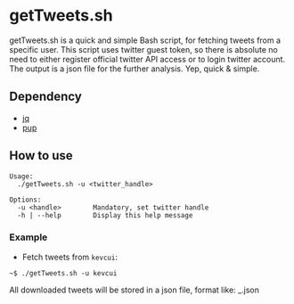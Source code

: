 getTweets.sh
============

getTweets.sh is a quick and simple Bash script, for fetching tweets from a specific user. This script uses twitter guest token, so there is absolute no need to either register official twitter API access or to login twitter account. The output is a json file for the further analysis. Yep, quick & simple.

## Dependency

- [jq](https://stedolan.github.io/jq/)
- [pup](https://github.com/EricChiang/pup)

## How to use

```
Usage:
  ./getTweets.sh -u <twitter_handle>

Options:
  -u <handle>        Mandatory, set twitter handle
  -h | --help        Display this help message
```

### Example

- Fetch tweets from `kevcui`:

```
~$ ./getTweets.sh -u kevcui
```

All downloaded tweets will be stored in a json file, format like: <handle>_<timestamp>.json
